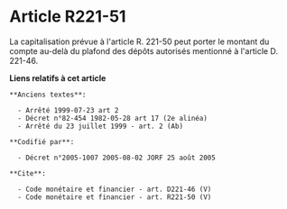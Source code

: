 # Article R221-51

La capitalisation prévue à l'article R. 221-50 peut porter le montant du compte au-delà du plafond des dépôts autorisés
mentionné à l'article D. 221-46.

**Liens relatifs à cet article**

	**Anciens textes**:

	  - Arrêté 1999-07-23 art 2
	  - Décret n°82-454 1982-05-28 art 17 (2e alinéa)
	  - Arrêté du 23 juillet 1999 - art. 2 (Ab)

	**Codifié par**:

	  - Décret n°2005-1007 2005-08-02 JORF 25 août 2005

	**Cite**:

	  - Code monétaire et financier - art. D221-46 (V)
	  - Code monétaire et financier - art. R221-50 (V)
